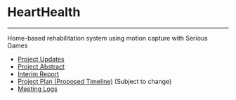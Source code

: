 # HeartHealth #
----------

Home-based rehabilitation system using motion capture with Serious Games

* [Project Updates](Docs/projectupdates.md)
* [Project Abstract](Docs/abstract.md)
* [Interim Report](Docs/interimreport.md)
* [Project Plan (Proposed Timeline)](Docs/projectplan.md) (Subject to change)
* [Meeting Logs](Docs/meetinglogs.md)
